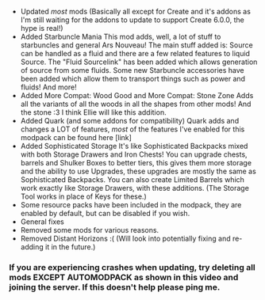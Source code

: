 - Updated *most* mods (Basically all except for Create and it's addons as I'm still waiting for the addons to update to support Create 6.0.0, the hype is real!)
- Added Starbuncle Mania
This mod adds, well, a lot of stuff to starbuncles and general Ars Nouveau! The main stuff added is:
Source can be handled as a fluid and there are a few related features to liquid Source.
The "Fluid Sourcelink" has been added which allows generation of source from some fluids.
Some new Starbuncle accessories have been added which allow them to transport things such as power and fluids!
And more!
- Added More Compat: Wood Good and More Compat: Stone Zone
Adds all the variants of all the woods in all the shapes from other mods! And the stone :3 I think Ellie will like this addition.
- Added Quark (and some addons for compatibility)
Quark adds and changes a LOT of features, *most* of the features I've enabled for this modpack can be found here [link]
- Added Sophisticated Storage
It's like Sophisticated Backpacks mixed with both Storage Drawers and Iron Chests! You can upgrade chests, barrels and Shulker Boxes to better tiers, this gives them more storage and the ability to use Upgrades, these upgrades are mostly the same as Sophisticated Backpacks. You can also create Limited Barrels which work exactly like Storage Drawers, with these additions. (The Storage Tool works in place of Keys for these.)
- Some resource packs have been included in the modpack, they are enabled by default, but can be disabled if you wish.
- General fixes
- Removed some mods for various reasons.
- Removed Distant Horizons :( (Will look into potentially fixing and re-adding it in the future.)

### If you are experiencing crashes when updating, try deleting all mods EXCEPT AUTOMODPACK as shown in this video and joining the server. If this doesn't help please ping me.
